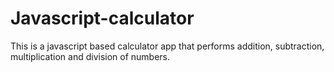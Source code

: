 # Javascript-calculator
This is a javascript based calculator app that performs addition, subtraction, multiplication and division of numbers.
